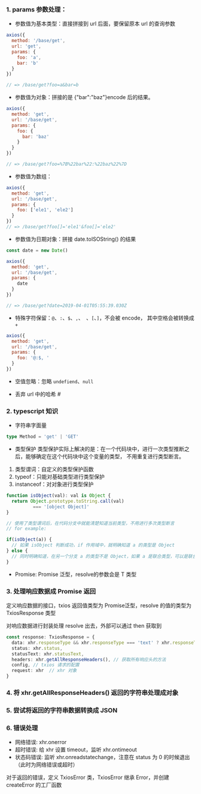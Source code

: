 ### 1. params 参数处理：
- 参数值为基本类型：直接拼接到 url 后面，要保留原本 url 的查询参数
```javascript
axios({
  method: '/base/get',
  url: 'get',
  params: {
    foo: 'a',
    bar: 'b'
  }
})

// => /base/get?foo=a&bar=b
```
- 参数值为对象：拼接的是 {"bar":"baz"}encode 后的结果。
```javascript
axios({
  method: 'get',
  url: '/base/get',
  params: {
    foo: {
      bar: 'baz'
    }
  }
})

// => /base/get?foo=%7B%22bar%22:%22baz%22%7D
```

- 参数值为数组：
```javascript
axios({
  method: 'get',
  url: '/base/get',
  params: {
    foo: ['ele1', 'ele2']
  }
})
// => /base/get?foo[]='ele1'&foo[]='ele2'
```
- 参数值为日期对象：拼接 date.toISOString() 的结果
```javascript
const date = new Date()

axios({
  method: 'get',
  url: '/base/get',
  params: {
    date
  }
})

// => /base/get?date=2019-04-01T05:55:39.030Z
```

- 特殊字符保留：```@```、```:```、```$```、```,```、``` ```、```[```、```]```，不会被 encode，
其中空格会被转换成 ```+```
```javascript
axios({
  method: 'get',
  url: '/base/get',
  params: {
    foo: '@:$, '
  }
})
```

- 空值忽略：忽略 ```undefiend```、```null```

- 丢弃 url 中的哈希 #


### 2. typescript 知识
- 字符串字面量
```typescript
type Method = 'get' | 'GET'
```
- 类型保护
类型保护实际上解决的是：在一个代码块中，进行一次类型推断之后，能够确定在这个代码块中这个变量的类型，
不用重复进行类型断言。

1. 类型谓词：自定义的类型保护函数
2. typeof：只能对基础类型进行类型保护
3. instanceof：对对象进行类型保护
```typescript
function isObject(val): val is Object {
  return Object.prototype.toString.call(val) 
          === '[object Object]'
}

// 使用了类型谓词后，在代码分支中就能清楚知道当前类型，不用进行多次类型断言
// for example:

if(isObject(a)) {
  // 如果 isObject 判断成功，if 作用域中，就明确知道 a 的类型是 Object
} else {
  // 同时明确知道，在另一个分支 a 的类型不是 Object，如果 a 是联合类型，可以是联合类型的其他类型。
}
```

- Promise<T>: Promise 泛型，resolve的参数会是 T 类型

### 3. 处理响应数据成 Promise 返回
定义响应数据的接口，txios 返回值类型为 Promise<TxiosResponse>泛型，resolve 的值的类型为 TxiosResponse 类型

对响应数据进行封装处理 resolve 出去，外部可以通过 then 获取到
```typescript
const response: TxiosResponse = {
  data: xhr.responseType && xhr.responseType === 'text' ? xhr.responseText : xhr.response,
  status: xhr.status,
  statusText: xhr.statusText,
  headers: xhr.getAllResponseHeaders(), // 获取所有响应头的方法
  config, // txios 请求的配置
  request: xhr  // xhr 对象
}
```
### 4. 将 xhr.getAllResponseHeaders() 返回的字符串处理成对象
### 5. 尝试将返回的字符串数据转换成 JSON

### 6. 错误处理
- 网络错误: xhr.onerror
- 超时错误: 给 xhr 设置 timeout，监听 xhr.ontimeout
- 状态码错误: 监听 xhr.onreadstatechange，注意在 status 为 0 的时候退出（此时为网络错误或超时）

对于返回的错误，定义 TxiosError 类，TxiosError 继承 Error，并创建 createError 的工厂函数
